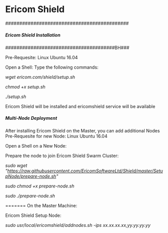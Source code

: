 # Ericom Shield
############################################
#####   Ericom Shield Installation     #####
#######################################BH###

Pre-Requesite: Linux Ubuntu 16.04

Open a Shell:
Type the following commands:

*wget ericom.com/shield/setup.sh*

*chmod +x setup.sh*

*./setup.sh*

Ericom Shield will be installed and ericomshield service will be available

#####   Multi-Node Deployment     #####

After installing Ericom Shield on the Master, you can add additional Nodes 
Pre-Requesite for new Node: Linux Ubuntu 16.04

Open a Shell on a New Node:

Prepare the node to join Ericom Shield Swarm Cluster:

*sudo wget "https://raw.githubusercontent.com/EricomSoftwareLtd/Shield/master/SetupNode/prepare-node.sh"*

*sudo chmod +x prepare-node.sh*

*sudo ./prepare-node.sh*

=======
On the Master Machine:

Ericom Shield Setup Node:

*sudo usr/local/ericomshield/addnodes.sh -ips xx.xx.xx.xx,yy.yy.yy.yy*
